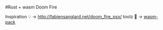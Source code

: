 #Rust + wasm Doom Fire

Inspiration 💡 -> http://fabiensanglard.net/doom_fire_psx/ 
toolz 🔧 -> [wasm-pack](https://github.com/rustwasm/wasm-pack)

